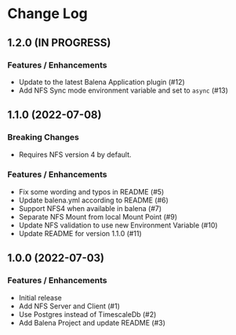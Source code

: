 # Change Log

## 1.2.0 (IN PROGRESS)

### Features / Enhancements

- Update to the latest Balena Application plugin (#12)
- Add NFS Sync mode environment variable and set to `async` (#13)

## 1.1.0 (2022-07-08)

### Breaking Changes

- Requires NFS version 4 by default.

### Features / Enhancements

- Fix some wording and typos in README (#5)
- Update balena.yml according to README (#6)
- Support NFS4 when available in balena (#7)
- Separate NFS Mount from local Mount Point (#9)
- Update NFS validation to use new Environment Variable (#10)
- Update README for version 1.1.0 (#11)

## 1.0.0 (2022-07-03)

### Features / Enhancements

- Initial release
- Add NFS Server and Client (#1)
- Use Postgres instead of TimescaleDb (#2)
- Add Balena Project and update README (#3)
